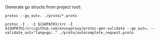 Generate go structs from project root: 

``` protoc --go_out=. ./proto/*.proto ```

``` protoc -I . -I ${GOPATH}/src -I ${GOPATH}/src/github.com/envoyproxy/protoc-gen-validate --go_out=. --validate_out="lang=go:." ./proto/autocomplete_request.proto ```

